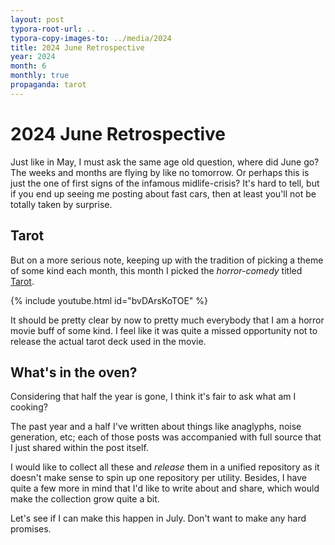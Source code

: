 ```yaml
---
layout: post
typora-root-url: ..
typora-copy-images-to: ../media/2024
title: 2024 June Retrospective
year: 2024
month: 6
monthly: true
propaganda: tarot
---
```


# 2024 June Retrospective

Just like in May, I must ask the same age old question, where did June go? The weeks and months are flying  by like no tomorrow. Or perhaps this is just the one of first signs of the infamous midlife-crisis? It's hard to tell, but if you end up seeing me posting about fast cars, then at least you'll not be totally taken by surprise.

## Tarot

But on a more serious note, keeping up with the tradition of picking a theme of some kind each month, this month I picked the *horror-comedy* titled [Tarot][tarot].

{% include youtube.html id="bvDArsKoTOE" %}

It should be pretty clear by now to pretty much everybody that I am a horror movie buff of some kind. I feel like it was quite a missed opportunity not to release the actual tarot deck used in the movie.

## What's in the oven?

Considering that half the year is gone, I think it's fair to ask what am I cooking?

The past year and a half I've written about things like anaglyphs, noise generation, etc; each of those posts was accompanied with full source that I just shared within the post itself.

I would like to collect all these and *release* them in a unified repository as it doesn't make sense to spin up one repository per utility. Besides, I have quite a few more in mind that I'd like to write about and share, which would make the collection grow quite a bit.

Let's see if I can make this happen in July. Don't want to make any hard promises.

[tarot]: https://en.wikipedia.org/wiki/Tarot_(2024_film)
